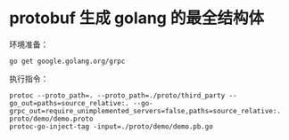 # protobuf 生成 golang 的最全结构体


环境准备：
```shell
go get google.golang.org/grpc
```

执行指令：
```shell
protoc --proto_path=. --proto_path=./proto/third_party --go_out=paths=source_relative:. --go-grpc_out=require_unimplemented_servers=false,paths=source_relative:.  proto/demo/demo.proto
protoc-go-inject-tag -input=./proto/demo/demo.pb.go
```